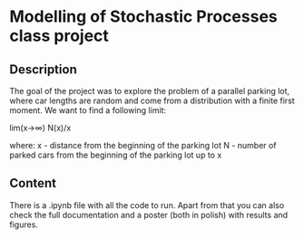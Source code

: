 # Modelling of Stochastic Processes class project

## Description

The goal of the project was to explore the problem of a parallel parking lot, where car lengths are random and come from a distribution with a finite first moment. We want to find a following limit:

lim(x→∞) ⁡N(x)/x

where:
x - distance from the beginning of the parking lot
N - number of parked cars from the beginning of the parking lot up to x

## Content

There is a .ipynb file with all the code to run.
Apart from that you can also check the full documentation and a poster (both in polish) with results and figures.

